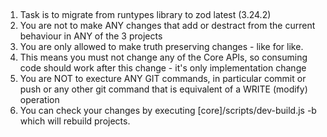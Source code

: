 ##

1. Task is to migrate from runtypes library to zod latest (3.24.2)
2. You are not to make ANY changes that add or destract from the current behaviour in ANY of the 3 projects
3. You are only allowed to make truth preserving changes - like for like.
4. This means you must not change any of the Core APIs, so consuming code should work after this change - it's only implementation change
5. You are NOT to execture ANY GIT commands, in particular commit or push or any other git command that is equivalent of a WRITE (modify) operation
6. You can check your changes by executing [core]/scripts/dev-build.js -b which will rebuild projects.
